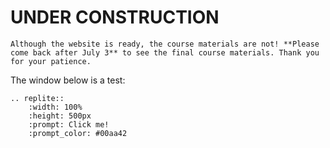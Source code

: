 # UNDER CONSTRUCTION

```{warning}
Although the website is ready, the course materials are not! **Please come back after July 3** to see the final course materials. Thank you for your patience.
```

The window below is a test:

```{eval-rst}
.. replite::
    :width: 100%
    :height: 500px
    :prompt: Click me!
    :prompt_color: #00aa42
```